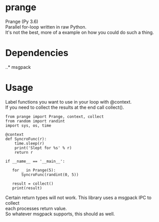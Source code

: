 # prange
Prange (Py 3.6)<br>
Parallel for-loop written in raw Python.<br>
It's not the best, more of a example on how you could do such a thing.<br>
<h1>Dependencies</h1>
..* msgpack
<h1>Usage</h1>
Label functions you want to use in your loop with @context.<br>
If you need to collect the results at the end call collect().<br>

```
from prange import Prange, context, collect
from random import randint
import sys, os, time

@context
def SyncroFunc(r):
    time.sleep(r)
    print('Slept for %s' % r)
    return r

if __name__ == '__main__':

   for _ in Prange(5):
       SyncroFunc(randint(0, 5))

   result = collect()
   print(result)
```

Certain return types will not work. This library uses a msgpack IPC to collect<br>
each processes return value.<br>
So whatever msgpack supports, this should as well.<br>

